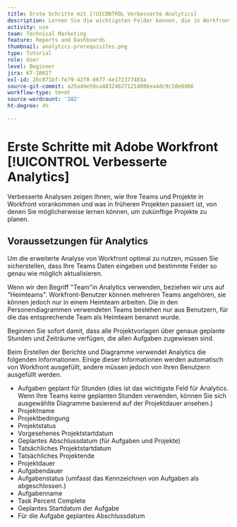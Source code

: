 ```yaml
---
title: Erste Schritte mit [!UICONTROL Verbesserte Analytics]
description: Lernen Sie die wichtigsten Felder kennen, die in Workfront aktualisiert werden müssen, damit erweiterte Analysen zeigen, wie Ihre Teams und Projekte in Workfront vorankommen.
activity: use
team: Technical Marketing
feature: Reports and Dashboards
thumbnail: analytics-prerequisites.png
type: Tutorial
role: User
level: Beginner
jira: KT-10027
exl-id: 26c071bf-fe79-42f8-8677-4e172377483a
source-git-commit: a25a49e59ca483246271214886ea4dc9c10e8d66
workflow-type: tm+mt
source-wordcount: '282'
ht-degree: 4%

---
```


# Erste Schritte mit Adobe Workfront [!UICONTROL Verbesserte Analytics]

Verbesserte Analysen zeigen Ihnen, wie Ihre Teams und Projekte in Workfront vorankommen und was in früheren Projekten passiert ist, von denen Sie möglicherweise lernen können, um zukünftige Projekte zu planen.

## Voraussetzungen für Analytics

Um die erweiterte Analyse von Workfront optimal zu nutzen, müssen Sie sicherstellen, dass Ihre Teams Daten eingeben und bestimmte Felder so genau wie möglich aktualisieren.

Wenn wir den Begriff &quot;Team&quot;in Analytics verwenden, beziehen wir uns auf &quot;Heimteams&quot;. Workfront-Benutzer können mehreren Teams angehören, sie können jedoch nur in einem Heimteam arbeiten. Die in den Personendiagrammen verwendeten Teams bestehen nur aus Benutzern, für die das entsprechende Team als Heimteam benannt wurde.

Beginnen Sie sofort damit, dass alle Projektvorlagen über genaue geplante Stunden und Zeiträume verfügen, die allen Aufgaben zugewiesen sind.

Beim Erstellen der Berichte und Diagramme verwendet Analytics die folgenden Informationen. Einige dieser Informationen werden automatisch von Workfront ausgefüllt, andere müssen jedoch von Ihren Benutzern ausgefüllt werden.

* Aufgaben geplant für Stunden (dies ist das wichtigste Feld für Analytics. Wenn Ihre Teams keine geplanten Stunden verwenden, können Sie sich ausgewählte Diagramme basierend auf der Projektdauer ansehen.)
* Projektname
* Projektbedingung
* Projektstatus
* Vorgesehenes Projektstartdatum
* Geplantes Abschlussdatum (für Aufgaben und Projekte)
* Tatsächliches Projektstartdatum
* Tatsächliches Projektende
* Projektdauer
* Aufgabendauer
* Aufgabenstatus (umfasst das Kennzeichnen von Aufgaben als abgeschlossen.)
* Aufgabenname
* Task Percent Complete
* Geplantes Startdatum der Aufgabe
* Für die Aufgabe geplantes Abschlussdatum
